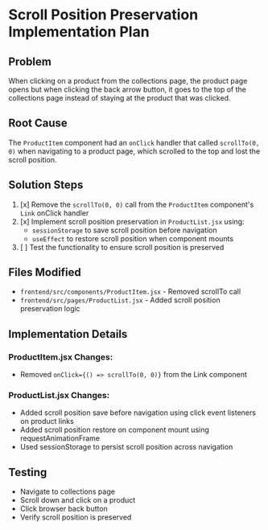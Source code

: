 # Scroll Position Preservation Implementation Plan

## Problem
When clicking on a product from the collections page, the product page opens but when clicking the back arrow button, it goes to the top of the collections page instead of staying at the product that was clicked.

## Root Cause
The `ProductItem` component had an `onClick` handler that called `scrollTo(0, 0)` when navigating to a product page, which scrolled to the top and lost the scroll position.

## Solution Steps

1. [x] Remove the `scrollTo(0, 0)` call from the `ProductItem` component's `Link` onClick handler
2. [x] Implement scroll position preservation in `ProductList.jsx` using:
   - `sessionStorage` to save scroll position before navigation
   - `useEffect` to restore scroll position when component mounts
3. [ ] Test the functionality to ensure scroll position is preserved

## Files Modified
- `frontend/src/components/ProductItem.jsx` - Removed scrollTo call
- `frontend/src/pages/ProductList.jsx` - Added scroll position preservation logic

## Implementation Details

### ProductItem.jsx Changes:
- Removed `onClick={() => scrollTo(0, 0)}` from the Link component

### ProductList.jsx Changes:
- Added scroll position save before navigation using click event listeners on product links
- Added scroll position restore on component mount using requestAnimationFrame
- Used sessionStorage to persist scroll position across navigation

## Testing
- Navigate to collections page
- Scroll down and click on a product
- Click browser back button
- Verify scroll position is preserved
